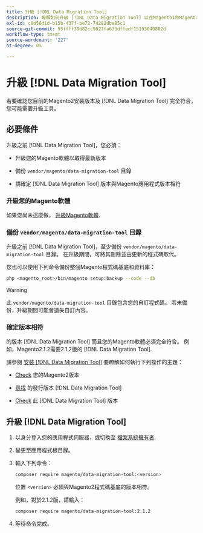 ```yaml
---
title: 升級 [!DNL Data Migration Tool]
description: 瞭解如何升級 [!DNL Data Migration Tool] 以在Magento1和Magento2之間傳輸資料。
exl-id: c0d56d1d-b15b-437f-be72-74282dbe85c1
source-git-commit: 95ffff39d82cc9027fa633dffedf15193040802d
workflow-type: tm+mt
source-wordcount: '227'
ht-degree: 0%

---
```


# 升級 [!DNL Data Migration Tool]

若要確認您目前的Magento2安裝版本及 [!DNL Data Migration Tool] 完全符合，您可能需要升級工具。

## 必要條件

升級之前 [!DNL Data Migration Tool]，您必須：

* 升級您的Magento軟體以取得最新版本

* 備份 `vendor/magento/data-migration-tool` 目錄

* 請確定 [!DNL Data Migration Tool] 版本與Magento應用程式版本相符

### 升級您的Magento軟體

如果您尚未這麼做， [升級Magento軟體](../../upgrade/overview.md).

### 備份 `vendor/magento/data-migration-tool` 目錄

升級之前 [!DNL Data Migration Tool]，至少備份 `vendor/magento/data-migration-tool` 目錄。 在升級期間，可將其刪除並由更新的程式碼取代。

您也可以使用下列命令備份整個Magento程式碼基底和資料庫：

```bash
php <magento_root>/bin/magento setup:backup --code --db
```

>[!WARNING]
>
>此 `vendor/magento/data-migration-tool` 目錄包含您的自訂程式碼。 若未備份，升級期間可能會遺失自訂內容。


### 確定版本相符

的版本 [!DNL Data Migration Tool] 而且您的Magento軟體必須完全符合。 例如，Magento2.1.2需要2.1.2版的 [!DNL Data Migration Tool].

請參閱 [安裝 [!DNL Data Migration Tool]](install.md) 要瞭解如何執行下列操作的主題：

* [Check](install.md#check-your-version) 您的Magento2版本

* [尋找](install.md#find-released-versions-of-data-migration-tool) 的發行版本 [!DNL Data Migration Tool]

* [Check](install.md#check-version-of-installed-data-migration-tool) 此 [!DNL Data Migration Tool] 版本

## 升級 [!DNL Data Migration Tool]

1. 以身分登入您的應用程式伺服器，或切換至 [檔案系統擁有者](../../installation/prerequisites/file-system/overview.md).
1. 變更至應用程式根目錄。
1. 輸入下列命令：

   ```bash
   composer require magento/data-migration-tool:<version>
   ```

   位置 `<version>` 必須與Magento2程式碼基底的版本相符。

   例如，對於2.1.2版，請輸入：

   ```bash
   composer require magento/data-migration-tool:2.1.2
   ```

1. 等待命令完成。
